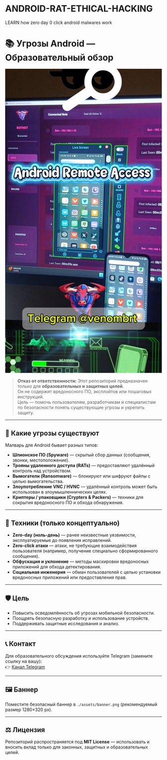 # ANDROID-RAT-ETHICAL-HACKING
LEARN  how zero day  0 click  android malwares  work
# 📚 Угрозы Android — Образовательный обзор

![Repo banner](Venombrt.jpg)

> **Отказ от ответственности:** Этот репозиторий предназначен только для **образовательных и защитных целей**.  
> Он не содержит вредоносного ПО, эксплойтов или пошаговых инструкций.  
> Цель — помочь пользователям, разработчикам и специалистам по безопасности понять существующие угрозы и укрепить защиту.

---

## 🚨 Какие угрозы существуют
Малварь для Android бывает разных типов:  
- **Шпионское ПО (Spyware)** — скрытый сбор данных (сообщения, звонки, местоположение).  
- **Трояны удаленного доступа (RATs)** — предоставляют удалённый контроль над устройством.  
- **Вымогатели (Ransomware)** — блокируют или шифруют файлы с целью вымогательства.  
- **Злоупотребление VNC / HVNC** — удалённый контроль может быть использован в злоумышленнических целях.  
- **Криптеры / упаковщики (Crypters & Packers)** — техники для сокрытия вредоносного ПО и обхода обнаружения.

---

## 🧰 Техники (только концептуально)
- **Zero-day (ноль-день)** — ранее неизвестные уязвимости, эксплуатируемые до появления исправлений.  
- **Zero-click атаки** — атаки, не требующие взаимодействия пользователя (например, получение специально сформированного сообщения).  
- **Обфускация и уклонение** — методы маскировки вредоносных приложений для обхода детектирования.  
- **Социальная инженерия** — обман пользователей с целью установки вредоносных приложений или предоставления прав.

---

## 🛡 Цель
- Повысить осведомлённость об угрозах мобильной безопасности.  
- Поощрять безопасную разработку и использование устройств.  
- Поддерживать защитные исследования и анализ.

---

## 📞 Контакт
Для образовательного обсуждения используйте Telegram (замените ссылку на вашу):  
👉 [Канал Telegram](https://t.me/poisonbrt)

---

## 🖼 Баннер
Поместите безопасный баннер в `./assets/banner.png` (рекомендуемый размер 1280×320 px).

---

## ⚖️ Лицензия
Репозиторий распространяется под **MIT License** — использовать и вносить вклад только для законных, защитных и образовательных целей.
